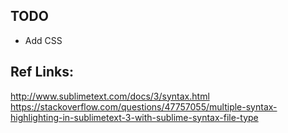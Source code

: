 ## TODO
- Add CSS


## Ref Links:
http://www.sublimetext.com/docs/3/syntax.html
<https://stackoverflow.com/questions/47757055/multiple-syntax-highlighting-in-sublimetext-3-with-sublime-syntax-file-type> 
